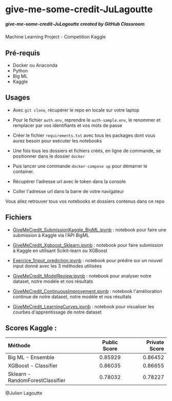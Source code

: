 # give-me-some-credit-JuLagoutte
##### give-me-some-credit-JuLagoutte created by GitHub Classroom
Machine Learning Project - Competition Kaggle

## Pré-requis
* Docker ou Anaconda
* Python
* Big ML
* Kaggle

## Usages
* Avec `git clone`, récupérer le repo en locale sur votre laptop
* Pour le fichier `auth.env`, reprendre le `auth-sample.env`, le renommer et remplacer par vos identifiants et vos mots de passe 
* Créer le fichier `requirements.txt` avec tous les packages dont vous aurez besoin pour exécuter les notebooks
* Une fois tous les dossiers et fichiers créés, en ligne de commande, se positionner dans le dossier `docker`
* Puis lancer une commande `docker-compose up` pour démarrer le container.

* Récupérer l'adresse url avec le token dans la console
* Coller l'adresse url dans la barre de votre navigateur

Vous allez retrouver tous vos notebooks et dossiers contenus dans ce repo

## Fichiers
* [GiveMeCredit_SubmissionKaggle_BigML.ipynb](https://github.com/Simplon-IA-Bdx-1/give-me-some-credit-JuLagoutte/blob/master/GiveMeCredit_SubmissionKaggle_BigML.ipynb) : notebook pour faire une submission à Kaggle via l'API BigML
* [GiveMeCredit_Xgboost_Sklearn.ipynb](https://github.com/Simplon-IA-Bdx-1/give-me-some-credit-JuLagoutte/blob/master/GiveMeCredit_Xgboost_Sklearn.ipynb) : notebook pour faire submission à Kaggle en utilisant Scikit-learn ou XGBoost
* [Exercice_1input_prediction.ipynb](https://github.com/Simplon-IA-Bdx-1/give-me-some-credit-JuLagoutte/blob/master/Exercice_1input_prediction.ipynb) : notebook pour prédire sur un nouvel input donné avec les 3 méthodes utilisées

* [GiveMeCredit_ModelReview.ipynb](https://github.com/Simplon-IA-Bdx-1/give-me-some-credit-JuLagoutte/blob/master/GiveMeCredit_ModelReview.ipynb) : notebook pour analyser notre dataset, notre modèle et nos résultats
* [GiveMeCredit_ContinuousImprovement.ipynb](https://github.com/Simplon-IA-Bdx-1/give-me-some-credit-JuLagoutte/blob/master/GiveMeCredit_ContinuousImprovement.ipynb) : notebook l'amélioration continue de notre dataset, notre modèle et nos résultats

* [GiveMeCredit_LearningCurves.ipynb](https://github.com/Simplon-IA-Bdx-1/give-me-some-credit-JuLagoutte/blob/master/GiveMeCredit_LearningCurves.ipynb) : notebook pour visualiser les courbes d'apprentissage de notre dataset

## Scores Kaggle :

| Méthode                          |  Public Score  |  Private Score |
| :------------------------------- | :-------------:| -------------: |
| Big ML - Ensemble                |     0.85929    |        0.86452 |
| XGBoost - Classifier             |     0.86035    |        0.86655 |
| Sklearn - RandomForestClassifier |     0.78032    |        0.78227 |

@Julien Lagoutte

